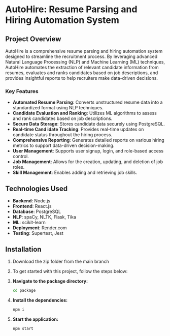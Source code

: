 # AutoHire: Resume Parsing and Hiring Automation System

## Project Overview

AutoHire is a comprehensive resume parsing and hiring automation system designed to streamline the recruitment process. By leveraging advanced Natural Language Processing (NLP) and Machine Learning (ML) techniques, AutoHire automates the extraction of relevant candidate information from resumes, evaluates and ranks candidates based on job descriptions, and provides insightful reports to help recruiters make data-driven decisions.

### Key Features

- **Automated Resume Parsing**: Converts unstructured resume data into a standardized format using NLP techniques.
- **Candidate Evaluation and Ranking**: Utilizes ML algorithms to assess and rank candidates based on job descriptions.
- **Secure Data Storage**: Stores candidate data securely using PostgreSQL.
- **Real-time Cand idate Tracking**: Provides real-time updates on candidate status throughout the hiring process.
- **Comprehensive Reporting**: Generates detailed reports on various hiring metrics to support data-driven decision-making.
- **User Management**: Supports user signup, login, and role-based access control.
- **Job Management**: Allows for the creation, updating, and deletion of job roles.
- **Skill Management**: Enables adding and retrieving job skills.

## Technologies Used

- **Backend**: Node.js
- **Frontend**: React.js
- **Database**: PostgreSQL
- **NLP**: spaCy, NLTK, Flask, Tika
- **ML**: scikit-learn
- **Deployment**: Render.com 
- **Testing**: Supertest, Jest

## Installation

1. Download the zip folder from the main branch
   
2. To get started with this project, follow the steps below:

1. **Navigate to the package directory:**
    ```sh
    cd package
    ```

2. **Install the dependencies:**
    ```sh
    npm i
    ```

3. **Start the application:**
    ```sh
    npm start
    ```
